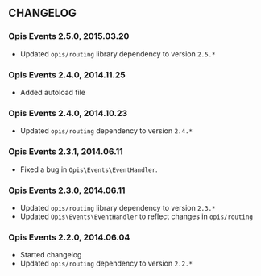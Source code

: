 CHANGELOG
-----------
### Opis Events 2.5.0, 2015.03.20

* Updated `opis/routing` library dependency to version `2.5.*`

### Opis Events 2.4.0, 2014.11.25

* Added autoload file

### Opis Events 2.4.0, 2014.10.23

* Updated `opis/routing` dependency to version `2.4.*`

### Opis Events 2.3.1, 2014.06.11

*  Fixed a bug in `Opis\Events\EventHandler`.

### Opis Events 2.3.0, 2014.06.11

* Updated `opis/routing` library dependency to version `2.3.*`
* Updated `Opis\Events\EventHandler` to reflect changes in `opis/routing`

### Opis Events 2.2.0, 2014.06.04

* Started changelog
* Updated `opis/routing` dependency to version `2.2.*`
